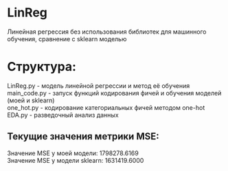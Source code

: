 # LinReg
Линейная регрессия без использования библиотек для машинного обучения, сравнение с sklearn моделью
# Структура:  
LinReg.py - модель линейной регрессии и метод её обучения  
main_code.py - запуск функций кодирования фичей и обучения моделей (моей и sklearn)  
one_hot.py - кодирование категориальных фичей методом one-hot  
EDA.py - разведочный анализ данных  
## Текущие значения метрики MSE:  
Значение MSE у моей модели: 1798278.6169  
Значение MSE у модели sklearn: 1631419.6000
